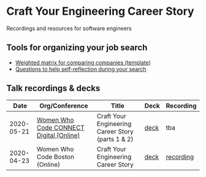 # Craft Your Engineering Career Story

Recordings and resources for software engineers


## Tools for organizing your job search

- [Weighted matrix for comparing companies (template)](https://docs.google.com/spreadsheets/d/1YU993rZ87P_xi6jfPI7IIqzZROkRBOFnHY-ChDWvCUw/edit?usp=sharing)
- [Questions to help self-reflection during your search](./self-reflection-questions.md) 


## Talk recordings & decks

| Date | Org/Conference | Title | Deck | Recording |
| ------- | ---- | ----- | ------ | ------ |
| 2020-05-21 | [Women Who Code CONNECT Digital (Online)](https://connectdigital.womenwhocode.dev/day-2) | Craft Your Engineering Career Story (parts 1 & 2) | [deck](https://bit.ly/wwcode-your-eng-career-story) | tba |
| 2020-04-23 | Women Who Code Boston (Online) | Craft Your Engineering Career Story | [deck](https://bit.ly/crafting-your-engineering-career-story) | [recording](https://bit.ly/crafting-your-engineering-story-video) |

